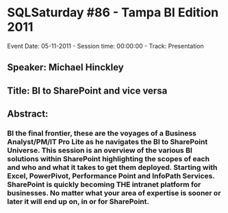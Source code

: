 # SQLSaturday #86 - Tampa BI Edition 2011
Event Date: 05-11-2011 - Session time: 00:00:00 - Track: Presentation
## Speaker: Michael Hinckley
## Title: BI to SharePoint and vice versa
## Abstract:
### BI the final frontier, these are the voyages of a Business Analyst/PM/IT Pro Lite as he navigates the BI to SharePoint Universe. This session is an overview of the various BI solutions within SharePoint highlighting the scopes of each and who and what it takes to get them deployed. Starting with Excel, PowerPivot, Performance Point and InfoPath Services. SharePoint is quickly becoming THE intranet platform for businesses. No matter what your area of expertise is sooner or later it will end up on, in or for SharePoint.
